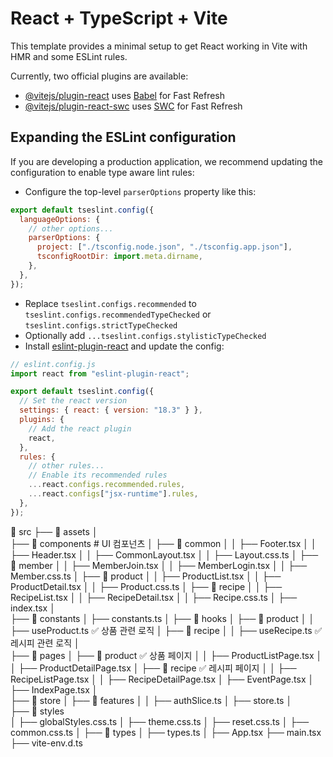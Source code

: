 # React + TypeScript + Vite

This template provides a minimal setup to get React working in Vite with HMR and some ESLint rules.

Currently, two official plugins are available:

- [@vitejs/plugin-react](https://github.com/vitejs/vite-plugin-react/blob/main/packages/plugin-react/README.md) uses [Babel](https://babeljs.io/) for Fast Refresh
- [@vitejs/plugin-react-swc](https://github.com/vitejs/vite-plugin-react-swc) uses [SWC](https://swc.rs/) for Fast Refresh

## Expanding the ESLint configuration

If you are developing a production application, we recommend updating the configuration to enable type aware lint rules:

- Configure the top-level `parserOptions` property like this:

```js
export default tseslint.config({
  languageOptions: {
    // other options...
    parserOptions: {
      project: ["./tsconfig.node.json", "./tsconfig.app.json"],
      tsconfigRootDir: import.meta.dirname,
    },
  },
});
```

- Replace `tseslint.configs.recommended` to `tseslint.configs.recommendedTypeChecked` or `tseslint.configs.strictTypeChecked`
- Optionally add `...tseslint.configs.stylisticTypeChecked`
- Install [eslint-plugin-react](https://github.com/jsx-eslint/eslint-plugin-react) and update the config:

```js
// eslint.config.js
import react from "eslint-plugin-react";

export default tseslint.config({
  // Set the react version
  settings: { react: { version: "18.3" } },
  plugins: {
    // Add the react plugin
    react,
  },
  rules: {
    // other rules...
    // Enable its recommended rules
    ...react.configs.recommended.rules,
    ...react.configs["jsx-runtime"].rules,
  },
});
```


📂 src
 ├── 📂 assets 
 │    
 ├── 📂 components  # UI 컴포넌츠
 │    ├── 📂 common
 │    │    ├── Footer.tsx
 │    │    ├── Header.tsx
 │    │    ├── CommonLayout.tsx
 │    │    ├── Layout.css.ts
 │    ├── 📂 member
 │    │    ├── MemberJoin.tsx
 │    │    ├── MemberLogin.tsx
 │    │    ├── Member.css.ts
 │    ├── 📂 product
 │    │    ├── ProductList.tsx
 │    │    ├── ProductDetail.tsx
 │    │    ├── Product.css.ts
 │    ├── 📂 recipe
 │    │    ├── RecipeList.tsx
 │    │    ├── RecipeDetail.tsx
 │    │    ├── Recipe.css.ts
 │    ├── index.tsx
 │    
 ├── 📂 constants
 │    ├── constants.ts
 │
 ├── 📂 hooks
 │    ├── 📂 product
 │    │    ├── useProduct.ts ✅ 상품 관련 로직
 │    ├── 📂 recipe
 │    │    ├── useRecipe.ts ✅ 레시피 관련 로직
 │    
 ├── 📂 pages 
 │    ├── 📂 product ✅ 상품 페이지
 │    │    ├── ProductListPage.tsx 
 │    │    ├── ProductDetailPage.tsx
 │    ├── 📂 recipe ✅ 레시피 페이지
 │    │    ├── RecipeListPage.tsx
 │    │    ├── RecipeDetailPage.tsx
 │    ├── EventPage.tsx
 │    ├── IndexPage.tsx
 │    
 ├── 📂 store 
 │    ├── 📂 features
 │    │    ├── authSlice.ts
 │    ├── store.ts
 │    
 ├── 📂 styles  
 │    ├── globalStyles.css.ts
 │    ├── theme.css.ts
 │    ├── reset.css.ts
 │    ├── common.css.ts
 │
 ├── 📂 types 
 │    ├── types.ts
 │
 ├── App.tsx
 ├── main.tsx
 ├── vite-env.d.ts
